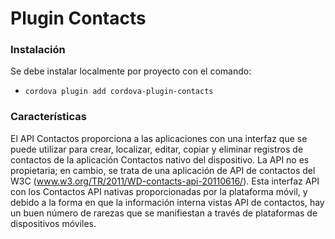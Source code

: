 # Plugin Contacts

### Instalación
Se debe instalar localmente por proyecto con el comando:

- `cordova plugin add cordova-plugin-contacts`

### Características

El API Contactos proporciona a las aplicaciones con una interfaz que se puede utilizar para crear, localizar, editar, copiar y eliminar registros de contactos de la aplicación Contactos nativo del dispositivo. La API no es propietaria; en cambio, se trata de una aplicación de API de contactos del W3C (www.w3.org/TR/2011/WD-contacts-api-20110616/). Esta interfaz API con los Contactos API nativas proporcionadas por la plataforma móvil, y debido a la forma en que la información interna vistas API de contactos, 
hay un buen número de rarezas que se manifiestan a través de plataformas de dispositivos móviles.